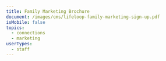 ```yaml
---
title: Family Marketing Brochure
document: /images/cms/lifeloop-family-marketing-sign-up.pdf
isMobile: false
topics:
  - connections
  - marketing
userTypes:
  - staff
---
```


